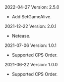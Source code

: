 2022-04-27 Version: 2.5.0
- Add SetGameAlive.

2021-12-22 Version: 2.0.1
- Netease.

2021-07-06 Version: 1.0.1
- Supported CPS Order.

2021-06-22 Version: 1.0.0
- Supported CPS Order.

